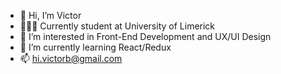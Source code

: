 - 👋 Hi, I’m Victor
- 👨🏻‍🎓 Currently student at University of Limerick
- 👀 I’m interested in Front-End Development and UX/UI Design
- 🌱 I’m currently learning React/Redux
- 📫 hi.victorb@gmail.com
